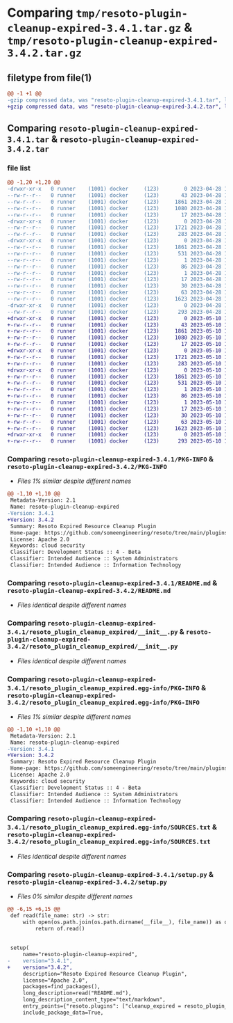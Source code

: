 # Comparing `tmp/resoto-plugin-cleanup-expired-3.4.1.tar.gz` & `tmp/resoto-plugin-cleanup-expired-3.4.2.tar.gz`

## filetype from file(1)

```diff
@@ -1 +1 @@
-gzip compressed data, was "resoto-plugin-cleanup-expired-3.4.1.tar", last modified: Fri Apr 28 15:16:51 2023, max compression
+gzip compressed data, was "resoto-plugin-cleanup-expired-3.4.2.tar", last modified: Wed May 10 12:21:11 2023, max compression
```

## Comparing `resoto-plugin-cleanup-expired-3.4.1.tar` & `resoto-plugin-cleanup-expired-3.4.2.tar`

### file list

```diff
@@ -1,20 +1,20 @@
-drwxr-xr-x   0 runner    (1001) docker     (123)        0 2023-04-28 15:16:51.225658 resoto-plugin-cleanup-expired-3.4.1/
--rw-r--r--   0 runner    (1001) docker     (123)       43 2023-04-28 15:15:12.000000 resoto-plugin-cleanup-expired-3.4.1/MANIFEST.in
--rw-r--r--   0 runner    (1001) docker     (123)     1861 2023-04-28 15:16:51.225658 resoto-plugin-cleanup-expired-3.4.1/PKG-INFO
--rw-r--r--   0 runner    (1001) docker     (123)     1080 2023-04-28 15:15:12.000000 resoto-plugin-cleanup-expired-3.4.1/README.md
--rw-r--r--   0 runner    (1001) docker     (123)       17 2023-04-28 15:15:12.000000 resoto-plugin-cleanup-expired-3.4.1/requirements.txt
-drwxr-xr-x   0 runner    (1001) docker     (123)        0 2023-04-28 15:16:51.221658 resoto-plugin-cleanup-expired-3.4.1/resoto_plugin_cleanup_expired/
--rw-r--r--   0 runner    (1001) docker     (123)     1721 2023-04-28 15:15:12.000000 resoto-plugin-cleanup-expired-3.4.1/resoto_plugin_cleanup_expired/__init__.py
--rw-r--r--   0 runner    (1001) docker     (123)      283 2023-04-28 15:15:12.000000 resoto-plugin-cleanup-expired-3.4.1/resoto_plugin_cleanup_expired/config.py
-drwxr-xr-x   0 runner    (1001) docker     (123)        0 2023-04-28 15:16:51.225658 resoto-plugin-cleanup-expired-3.4.1/resoto_plugin_cleanup_expired.egg-info/
--rw-r--r--   0 runner    (1001) docker     (123)     1861 2023-04-28 15:16:51.000000 resoto-plugin-cleanup-expired-3.4.1/resoto_plugin_cleanup_expired.egg-info/PKG-INFO
--rw-r--r--   0 runner    (1001) docker     (123)      531 2023-04-28 15:16:51.000000 resoto-plugin-cleanup-expired-3.4.1/resoto_plugin_cleanup_expired.egg-info/SOURCES.txt
--rw-r--r--   0 runner    (1001) docker     (123)        1 2023-04-28 15:16:51.000000 resoto-plugin-cleanup-expired-3.4.1/resoto_plugin_cleanup_expired.egg-info/dependency_links.txt
--rw-r--r--   0 runner    (1001) docker     (123)       86 2023-04-28 15:16:51.000000 resoto-plugin-cleanup-expired-3.4.1/resoto_plugin_cleanup_expired.egg-info/entry_points.txt
--rw-r--r--   0 runner    (1001) docker     (123)        1 2023-04-28 15:16:51.000000 resoto-plugin-cleanup-expired-3.4.1/resoto_plugin_cleanup_expired.egg-info/not-zip-safe
--rw-r--r--   0 runner    (1001) docker     (123)       17 2023-04-28 15:16:51.000000 resoto-plugin-cleanup-expired-3.4.1/resoto_plugin_cleanup_expired.egg-info/requires.txt
--rw-r--r--   0 runner    (1001) docker     (123)       30 2023-04-28 15:16:51.000000 resoto-plugin-cleanup-expired-3.4.1/resoto_plugin_cleanup_expired.egg-info/top_level.txt
--rw-r--r--   0 runner    (1001) docker     (123)       63 2023-04-28 15:16:51.225658 resoto-plugin-cleanup-expired-3.4.1/setup.cfg
--rw-r--r--   0 runner    (1001) docker     (123)     1623 2023-04-28 15:15:12.000000 resoto-plugin-cleanup-expired-3.4.1/setup.py
-drwxr-xr-x   0 runner    (1001) docker     (123)        0 2023-04-28 15:16:51.225658 resoto-plugin-cleanup-expired-3.4.1/test/
--rw-r--r--   0 runner    (1001) docker     (123)      293 2023-04-28 15:15:12.000000 resoto-plugin-cleanup-expired-3.4.1/test/test_config.py
+drwxr-xr-x   0 runner    (1001) docker     (123)        0 2023-05-10 12:21:11.063937 resoto-plugin-cleanup-expired-3.4.2/
+-rw-r--r--   0 runner    (1001) docker     (123)       43 2023-05-10 12:19:31.000000 resoto-plugin-cleanup-expired-3.4.2/MANIFEST.in
+-rw-r--r--   0 runner    (1001) docker     (123)     1861 2023-05-10 12:21:11.063937 resoto-plugin-cleanup-expired-3.4.2/PKG-INFO
+-rw-r--r--   0 runner    (1001) docker     (123)     1080 2023-05-10 12:19:31.000000 resoto-plugin-cleanup-expired-3.4.2/README.md
+-rw-r--r--   0 runner    (1001) docker     (123)       17 2023-05-10 12:19:31.000000 resoto-plugin-cleanup-expired-3.4.2/requirements.txt
+drwxr-xr-x   0 runner    (1001) docker     (123)        0 2023-05-10 12:21:11.063937 resoto-plugin-cleanup-expired-3.4.2/resoto_plugin_cleanup_expired/
+-rw-r--r--   0 runner    (1001) docker     (123)     1721 2023-05-10 12:19:31.000000 resoto-plugin-cleanup-expired-3.4.2/resoto_plugin_cleanup_expired/__init__.py
+-rw-r--r--   0 runner    (1001) docker     (123)      283 2023-05-10 12:19:31.000000 resoto-plugin-cleanup-expired-3.4.2/resoto_plugin_cleanup_expired/config.py
+drwxr-xr-x   0 runner    (1001) docker     (123)        0 2023-05-10 12:21:11.063937 resoto-plugin-cleanup-expired-3.4.2/resoto_plugin_cleanup_expired.egg-info/
+-rw-r--r--   0 runner    (1001) docker     (123)     1861 2023-05-10 12:21:11.000000 resoto-plugin-cleanup-expired-3.4.2/resoto_plugin_cleanup_expired.egg-info/PKG-INFO
+-rw-r--r--   0 runner    (1001) docker     (123)      531 2023-05-10 12:21:11.000000 resoto-plugin-cleanup-expired-3.4.2/resoto_plugin_cleanup_expired.egg-info/SOURCES.txt
+-rw-r--r--   0 runner    (1001) docker     (123)        1 2023-05-10 12:21:11.000000 resoto-plugin-cleanup-expired-3.4.2/resoto_plugin_cleanup_expired.egg-info/dependency_links.txt
+-rw-r--r--   0 runner    (1001) docker     (123)       86 2023-05-10 12:21:11.000000 resoto-plugin-cleanup-expired-3.4.2/resoto_plugin_cleanup_expired.egg-info/entry_points.txt
+-rw-r--r--   0 runner    (1001) docker     (123)        1 2023-05-10 12:21:11.000000 resoto-plugin-cleanup-expired-3.4.2/resoto_plugin_cleanup_expired.egg-info/not-zip-safe
+-rw-r--r--   0 runner    (1001) docker     (123)       17 2023-05-10 12:21:11.000000 resoto-plugin-cleanup-expired-3.4.2/resoto_plugin_cleanup_expired.egg-info/requires.txt
+-rw-r--r--   0 runner    (1001) docker     (123)       30 2023-05-10 12:21:11.000000 resoto-plugin-cleanup-expired-3.4.2/resoto_plugin_cleanup_expired.egg-info/top_level.txt
+-rw-r--r--   0 runner    (1001) docker     (123)       63 2023-05-10 12:21:11.063937 resoto-plugin-cleanup-expired-3.4.2/setup.cfg
+-rw-r--r--   0 runner    (1001) docker     (123)     1623 2023-05-10 12:19:31.000000 resoto-plugin-cleanup-expired-3.4.2/setup.py
+drwxr-xr-x   0 runner    (1001) docker     (123)        0 2023-05-10 12:21:11.063937 resoto-plugin-cleanup-expired-3.4.2/test/
+-rw-r--r--   0 runner    (1001) docker     (123)      293 2023-05-10 12:19:31.000000 resoto-plugin-cleanup-expired-3.4.2/test/test_config.py
```

### Comparing `resoto-plugin-cleanup-expired-3.4.1/PKG-INFO` & `resoto-plugin-cleanup-expired-3.4.2/PKG-INFO`

 * *Files 1% similar despite different names*

```diff
@@ -1,10 +1,10 @@
 Metadata-Version: 2.1
 Name: resoto-plugin-cleanup-expired
-Version: 3.4.1
+Version: 3.4.2
 Summary: Resoto Expired Resource Cleanup Plugin
 Home-page: https://github.com/someengineering/resoto/tree/main/plugins/cleanup_expired
 License: Apache 2.0
 Keywords: cloud security
 Classifier: Development Status :: 4 - Beta
 Classifier: Intended Audience :: System Administrators
 Classifier: Intended Audience :: Information Technology
```

### Comparing `resoto-plugin-cleanup-expired-3.4.1/README.md` & `resoto-plugin-cleanup-expired-3.4.2/README.md`

 * *Files identical despite different names*

### Comparing `resoto-plugin-cleanup-expired-3.4.1/resoto_plugin_cleanup_expired/__init__.py` & `resoto-plugin-cleanup-expired-3.4.2/resoto_plugin_cleanup_expired/__init__.py`

 * *Files identical despite different names*

### Comparing `resoto-plugin-cleanup-expired-3.4.1/resoto_plugin_cleanup_expired.egg-info/PKG-INFO` & `resoto-plugin-cleanup-expired-3.4.2/resoto_plugin_cleanup_expired.egg-info/PKG-INFO`

 * *Files 1% similar despite different names*

```diff
@@ -1,10 +1,10 @@
 Metadata-Version: 2.1
 Name: resoto-plugin-cleanup-expired
-Version: 3.4.1
+Version: 3.4.2
 Summary: Resoto Expired Resource Cleanup Plugin
 Home-page: https://github.com/someengineering/resoto/tree/main/plugins/cleanup_expired
 License: Apache 2.0
 Keywords: cloud security
 Classifier: Development Status :: 4 - Beta
 Classifier: Intended Audience :: System Administrators
 Classifier: Intended Audience :: Information Technology
```

### Comparing `resoto-plugin-cleanup-expired-3.4.1/resoto_plugin_cleanup_expired.egg-info/SOURCES.txt` & `resoto-plugin-cleanup-expired-3.4.2/resoto_plugin_cleanup_expired.egg-info/SOURCES.txt`

 * *Files identical despite different names*

### Comparing `resoto-plugin-cleanup-expired-3.4.1/setup.py` & `resoto-plugin-cleanup-expired-3.4.2/setup.py`

 * *Files 0% similar despite different names*

```diff
@@ -6,15 +6,15 @@
 def read(file_name: str) -> str:
     with open(os.path.join(os.path.dirname(__file__), file_name)) as of:
         return of.read()
 
 
 setup(
     name="resoto-plugin-cleanup-expired",
-    version="3.4.1",
+    version="3.4.2",
     description="Resoto Expired Resource Cleanup Plugin",
     license="Apache 2.0",
     packages=find_packages(),
     long_description=read("README.md"),
     long_description_content_type="text/markdown",
     entry_points={"resoto.plugins": ["cleanup_expired = resoto_plugin_cleanup_expired:CleanupExpiredPlugin"]},
     include_package_data=True,
```

